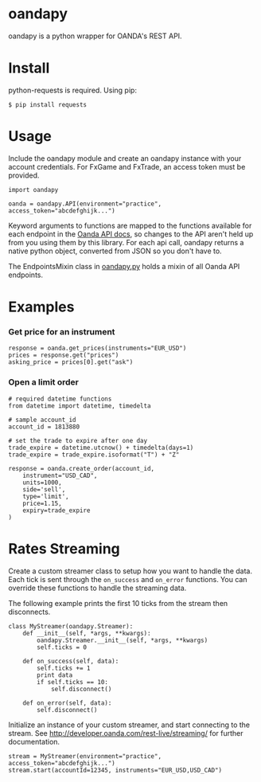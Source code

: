 oandapy
======
oandapy is a python wrapper for OANDA's REST API.

Install
======

python-requests is required. Using pip:

    $ pip install requests

Usage
======

Include the oandapy module and create an oandapy instance with your account credentials. For FxGame and FxTrade, an access token must be provided.

	import oandapy

	oanda = oandapy.API(environment="practice", access_token="abcdefghijk...")

Keyword arguments to functions are mapped to the functions available for each endpoint in the [Oanda API docs](http://developer.oanda.com/), so changes to the API aren't held up from you using them by this library. For each api call, oandapy returns a native python object, converted from JSON so you don't have to.

The EndpointsMixin class in [oandapy.py](oandapy.py) holds a mixin of all Oanda API endpoints.

Examples
======

### Get price for an instrument
	response = oanda.get_prices(instruments="EUR_USD")
	prices = response.get("prices")
	asking_price = prices[0].get("ask")

### Open a limit order
	# required datetime functions
	from datetime import datetime, timedelta

	# sample account_id
	account_id = 1813880

	# set the trade to expire after one day
	trade_expire = datetime.utcnow() + timedelta(days=1)
	trade_expire = trade_expire.isoformat("T") + "Z"

	response = oanda.create_order(account_id,
	    instrument="USD_CAD",
	    units=1000,
	    side='sell',
	    type='limit',
	    price=1.15,
	    expiry=trade_expire
	)

Rates Streaming
======
Create a custom streamer class to setup how you want to handle the data.
Each tick is sent through the `on_success` and `on_error` functions.
You can override these functions to handle the streaming data.

The following example prints the first 10 ticks from the stream then disconnects.

    class MyStreamer(oandapy.Streamer):
        def __init__(self, *args, **kwargs):
            oandapy.Streamer.__init__(self, *args, **kwargs)
            self.ticks = 0

        def on_success(self, data):
            self.ticks += 1
            print data
            if self.ticks == 10:
                self.disconnect()

        def on_error(self, data):
            self.disconnect()

Initialize an instance of your custom streamer, and start connecting to the stream.
See http://developer.oanda.com/rest-live/streaming/ for further documentation.

    stream = MyStreamer(environment="practice", access_token="abcdefghijk...")
    stream.start(accountId=12345, instruments="EUR_USD,USD_CAD")
